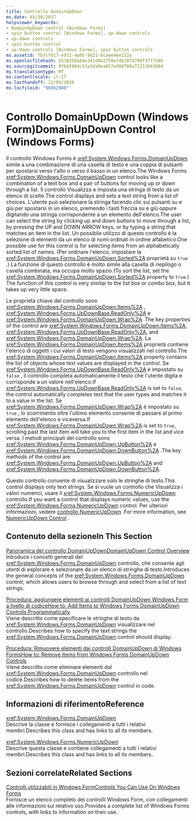 ```yaml
---
title: Controllo DomainUpDown
ms.date: 03/30/2017
helpviewer_keywords:
- DomainUpDown control [Windows Forms]
- spin button control [Windows Forms], up-down controls
- up-down controls
- spin button control
- up-down controls [Windows Forms], spin button controls
ms.assetid: fb7cf017-e931-4a95-9d21-8caee4ee122a
ms.openlocfilehash: b538350a84e341d6b2759a7db28f8799f3777a86
ms.sourcegitcommit: 9f6df084c53a3da0ea657ed0d708a72213683084
ms.translationtype: MT
ms.contentlocale: it-IT
ms.lasthandoff: 12/09/2020
ms.locfileid: "96962908"
---
```

# <a name="domainupdown-control-windows-forms"></a><span data-ttu-id="d1273-102">Controllo DomainUpDown (Windows Form)</span><span class="sxs-lookup"><span data-stu-id="d1273-102">DomainUpDown Control (Windows Forms)</span></span>
<span data-ttu-id="d1273-103">Il controllo Windows Forms è <xref:System.Windows.Forms.DomainUpDown> simile a una combinazione di una casella di testo e una coppia di pulsanti per spostarsi verso l'alto o verso il basso in un elenco.</span><span class="sxs-lookup"><span data-stu-id="d1273-103">The Windows Forms <xref:System.Windows.Forms.DomainUpDown> control looks like a combination of a text box and a pair of buttons for moving up or down through a list.</span></span> <span data-ttu-id="d1273-104">Il controllo Visualizza e imposta una stringa di testo da un elenco di scelte.</span><span class="sxs-lookup"><span data-stu-id="d1273-104">The control displays and sets a text string from a list of choices.</span></span> <span data-ttu-id="d1273-105">L'utente può selezionare la stringa facendo clic sui pulsanti su e giù per spostarsi in un elenco, premendo i tasti freccia su e giù oppure digitando una stringa corrispondente a un elemento dell'elenco.</span><span class="sxs-lookup"><span data-stu-id="d1273-105">The user can select the string by clicking up and down buttons to move through a list, by pressing the UP and DOWN ARROW keys, or by typing a string that matches an item in the list.</span></span> <span data-ttu-id="d1273-106">Un possibile utilizzo di questo controllo è la selezione di elementi da un elenco di nomi ordinati in ordine alfabetico.</span><span class="sxs-lookup"><span data-stu-id="d1273-106">One possible use for this control is for selecting items from an alphabetically sorted list of names.</span></span> <span data-ttu-id="d1273-107">(Per ordinare l'elenco, impostare la <xref:System.Windows.Forms.DomainUpDown.Sorted%2A> proprietà su `true` .) La funzione di questo controllo è molto simile alla casella di riepilogo o casella combinata, ma occupa molto spazio.</span><span class="sxs-lookup"><span data-stu-id="d1273-107">(To sort the list, set the <xref:System.Windows.Forms.DomainUpDown.Sorted%2A> property to `true`.) The function of this control is very similar to the list box or combo box, but it takes up very little space.</span></span>  
  
 <span data-ttu-id="d1273-108">Le proprietà chiave del controllo sono <xref:System.Windows.Forms.DomainUpDown.Items%2A> , <xref:System.Windows.Forms.UpDownBase.ReadOnly%2A> e <xref:System.Windows.Forms.DomainUpDown.Wrap%2A> .</span><span class="sxs-lookup"><span data-stu-id="d1273-108">The key properties of the control are <xref:System.Windows.Forms.DomainUpDown.Items%2A>, <xref:System.Windows.Forms.UpDownBase.ReadOnly%2A>, and <xref:System.Windows.Forms.DomainUpDown.Wrap%2A>.</span></span> <span data-ttu-id="d1273-109">La <xref:System.Windows.Forms.DomainUpDown.Items%2A> proprietà contiene l'elenco di oggetti i cui valori di testo vengono visualizzati nel controllo.</span><span class="sxs-lookup"><span data-stu-id="d1273-109">The <xref:System.Windows.Forms.DomainUpDown.Items%2A> property contains the list of objects whose text values are displayed in the control.</span></span> <span data-ttu-id="d1273-110">Se <xref:System.Windows.Forms.UpDownBase.ReadOnly%2A> è impostato su `false` , il controllo completa automaticamente il testo che l'utente digita e corrisponde a un valore nell'elenco.</span><span class="sxs-lookup"><span data-stu-id="d1273-110">If <xref:System.Windows.Forms.UpDownBase.ReadOnly%2A> is set to `false`, the control automatically completes text that the user types and matches it to a value in the list.</span></span> <span data-ttu-id="d1273-111">Se <xref:System.Windows.Forms.DomainUpDown.Wrap%2A> è impostato su `true` , lo scorrimento oltre l'ultimo elemento consente di passare al primo elemento dell'elenco e viceversa.</span><span class="sxs-lookup"><span data-stu-id="d1273-111">If <xref:System.Windows.Forms.DomainUpDown.Wrap%2A> is set to `true`, scrolling past the last item will take you to the first item in the list and vice versa.</span></span> <span data-ttu-id="d1273-112">I metodi principali del controllo sono <xref:System.Windows.Forms.DomainUpDown.UpButton%2A> e <xref:System.Windows.Forms.DomainUpDown.DownButton%2A> .</span><span class="sxs-lookup"><span data-stu-id="d1273-112">The key methods of the control are <xref:System.Windows.Forms.DomainUpDown.UpButton%2A> and <xref:System.Windows.Forms.DomainUpDown.DownButton%2A>.</span></span>  
  
 <span data-ttu-id="d1273-113">Questo controllo consente di visualizzare solo le stringhe di testo.</span><span class="sxs-lookup"><span data-stu-id="d1273-113">This control displays only text strings.</span></span> <span data-ttu-id="d1273-114">Se si vuole un controllo che Visualizza i valori numerici, usare il <xref:System.Windows.Forms.NumericUpDown> controllo.</span><span class="sxs-lookup"><span data-stu-id="d1273-114">If you want a control that displays numeric values, use the <xref:System.Windows.Forms.NumericUpDown> control.</span></span> <span data-ttu-id="d1273-115">Per ulteriori informazioni, vedere [controllo NumericUpDown](numericupdown-control-windows-forms.md) .</span><span class="sxs-lookup"><span data-stu-id="d1273-115">For more information, see [NumericUpDown Control](numericupdown-control-windows-forms.md) .</span></span>  
  
## <a name="in-this-section"></a><span data-ttu-id="d1273-116">Contenuto della sezione</span><span class="sxs-lookup"><span data-stu-id="d1273-116">In This Section</span></span>  
 [<span data-ttu-id="d1273-117">Panoramica del controllo DomainUpDown</span><span class="sxs-lookup"><span data-stu-id="d1273-117">DomainUpDown Control Overview</span></span>](domainupdown-control-overview-windows-forms.md)  
 <span data-ttu-id="d1273-118">Introduce i concetti generali del <xref:System.Windows.Forms.DomainUpDown> controllo, che consente agli utenti di esplorare e selezionare da un elenco di stringhe di testo.</span><span class="sxs-lookup"><span data-stu-id="d1273-118">Introduces the general concepts of the <xref:System.Windows.Forms.DomainUpDown> control, which allows users to browse through and select from a list of text strings.</span></span>  
  
 [<span data-ttu-id="d1273-119">Procedura: aggiungere elementi ai controlli DomainUpDown Windows Form a livello di codice</span><span class="sxs-lookup"><span data-stu-id="d1273-119">How to: Add Items to Windows Forms DomainUpDown Controls Programmatically</span></span>](how-to-add-items-to-windows-forms-domainupdown-controls-programmatically.md)  
 <span data-ttu-id="d1273-120">Viene descritto come specificare le stringhe di testo da <xref:System.Windows.Forms.DomainUpDown> visualizzare nel controllo.</span><span class="sxs-lookup"><span data-stu-id="d1273-120">Describes how to specify the text strings the <xref:System.Windows.Forms.DomainUpDown> control should display.</span></span>  
  
 [<span data-ttu-id="d1273-121">Procedura: Rimuovere elementi dai controlli DomainUpDown di Windows Forms</span><span class="sxs-lookup"><span data-stu-id="d1273-121">How to: Remove Items from Windows Forms DomainUpDown Controls</span></span>](how-to-remove-items-from-windows-forms-domainupdown-controls.md)  
 <span data-ttu-id="d1273-122">Viene descritto come eliminare elementi dal <xref:System.Windows.Forms.DomainUpDown> controllo nel codice.</span><span class="sxs-lookup"><span data-stu-id="d1273-122">Describes how to delete items from the <xref:System.Windows.Forms.DomainUpDown> control in code.</span></span>  
  
## <a name="reference"></a><span data-ttu-id="d1273-123">Informazioni di riferimento</span><span class="sxs-lookup"><span data-stu-id="d1273-123">Reference</span></span>  
 <xref:System.Windows.Forms.DomainUpDown>  
 <span data-ttu-id="d1273-124">Descrive la classe e fornisce i collegamenti a tutti i relativi membri.</span><span class="sxs-lookup"><span data-stu-id="d1273-124">Describes this class and has links to all its members.</span></span>  
  
 <xref:System.Windows.Forms.NumericUpDown>  
 <span data-ttu-id="d1273-125">Descrive questa classe e contiene collegamenti a tutti i relativi membri.</span><span class="sxs-lookup"><span data-stu-id="d1273-125">Describes this class and has links to all its members..</span></span>  
  
## <a name="related-sections"></a><span data-ttu-id="d1273-126">Sezioni correlate</span><span class="sxs-lookup"><span data-stu-id="d1273-126">Related Sections</span></span>  
 [<span data-ttu-id="d1273-127">Controlli utilizzabili in Windows Form</span><span class="sxs-lookup"><span data-stu-id="d1273-127">Controls You Can Use On Windows Forms</span></span>](controls-to-use-on-windows-forms.md)  
 <span data-ttu-id="d1273-128">Fornisce un elenco completo dei controlli Windows Form, con collegamenti alle informazioni sul relativo uso.</span><span class="sxs-lookup"><span data-stu-id="d1273-128">Provides a complete list of Windows Forms controls, with links to information on their use.</span></span>
